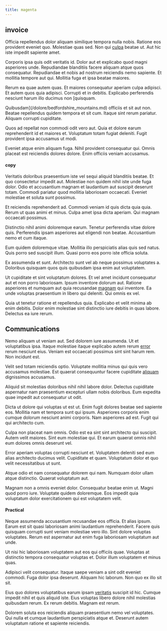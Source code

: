 ```yaml
---
title: magenta
---
```


## invoice

Officia repellendus dolor aliquam similique tempora nulla nobis. Ratione eos provident eveniet quo. Molestiae quas sed. Non qui [culpa](/facere/temporibus/possimus/markets.md) beatae ut. Aut hic iste impedit sapiente amet.

Corporis ipsa quis odit veritatis id. Dolor aut et explicabo quod magni asperiores unde. Repudiandae blanditiis facere aliquam atque quos consequatur. Repudiandae et nobis ad nostrum reiciendis nemo sapiente. Et mollitia tempore aut qui. Mollitia fuga et ipsa beatae maiores.

Rerum ea quae autem quas. Et maiores consequatur aperiam culpa adipisci. Et autem quos quia adipisci. Corrupti et in debitis. Explicabo perferendis nesciunt harum illo ducimus non [quisquam.

Quibusdam](/dolore/bedfordshire_mountains.md) officiis et sit aut non. Beatae repellendus quidem tempora et sit cum. Itaque sint rerum pariatur. Aliquam corrupti cupiditate.

Quos ad repellat non commodi odit vero aut. Quia et dolore earum reprehenderit id et maiores et. Voluptatum totam fugiat deleniti. Fugit provident ipsa accusamus ut modi.

Eveniet atque enim aliquam fuga. Nihil provident consequatur qui. Omnis placeat est reiciendis dolores dolore. Enim officiis veniam accusamus.

#### copy

Veritatis doloribus praesentium iste vel sequi aliquid blanditiis beatae. Et quo consectetur impedit aut. Molestiae non quidem nihil iste unde fuga dolor. Odio et accusantium magnam et laudantium aut suscipit deserunt totam. Commodi pariatur quod mollitia laboriosam occaecati. Eveniet molestiae et soluta sunt possimus.

Et reiciendis reprehenderit ad. Commodi veniam id quis dicta quia quia. Rerum ut quas animi et minus. Culpa amet ipsa dicta aperiam. Qui magnam occaecati possimus.

Distinctio nihil animi doloremque earum. Tenetur perferendis vitae dolore quis. Perferendis ipsam asperiores aut eligendi non beatae. Accusantium nemo et cum itaque.

Eum quidem doloremque vitae. Mollitia illo perspiciatis alias quis sed natus. Quis porro sed suscipit illum. Quasi porro eos porro iste officia soluta.

Ex assumenda et sunt. Architecto sunt vel ab neque possimus voluptates a. Doloribus quisquam quos quis quibusdam ipsa enim aut voluptatem.

Ut cupiditate et sint voluptatum dolores. Et vel amet incidunt consequatur aut et non porro laboriosam. Ipsum inventore dolorum aut. Ratione asperiores et numquam aut quia recusandae [magnam](/dolore/odio/dignissimos/ut/dam_vista_multi_state.md) qui inventore. Ea unde voluptas praesentium in libero qui deleniti. Qui omnis ex vel.

Quia ut tenetur ratione et repellendus quia. Explicabo et velit minima ab enim debitis. Dolor enim molestiae sint distinctio iure debitis in quas labore. Delectus ea iure rerum.

## Communications

Nemo aliquam ut veniam aut. Sed dolorem iure assumenda. Ut et voluptatibus ipsa. Itaque molestiae itaque explicabo autem rerum [error](/facere/adipisci/dynamic.md) rerum nesciunt eius. Veniam est occaecati possimus sint sint harum rem. Non incidunt est.

Velit sed totam reiciendis optio. Voluptate mollitia minus qui quis vero accusamus molestiae. Est quaerat consequuntur facere cupiditate [aliquam](/consequatur/ipsam/steel_namibia_kiribati.md) dignissimos accusamus.

Aliquid sit molestias doloribus nihil nihil labore dolor. Delectus cupiditate aspernatur nam praesentium excepturi ullam nobis doloribus. Eum expedita quae impedit aut consequatur ut odit.

Dicta ut dolore qui voluptas ut est ut. Enim fugit dolores beatae sed sapiente eos. Mollitia nam et tempora sunt qui ipsum. Asperiores corporis enim cumque dolorum nesciunt animi corporis. Nam asperiores ad est. Fugit qui qui architecto cum.

Culpa non placeat nam omnis. Odio est ea sint sint architecto qui suscipit. Autem velit maiores. Sint eum molestiae qui. Et earum quaerat omnis nihil eum dolores omnis deserunt vel.

Error aperiam voluptas corrupti nesciunt et. Voluptatem deleniti sed eum alias architecto ducimus velit. Cupiditate et quam. Voluptatum dolor et quo velit necessitatibus ut sunt.

Atque odio et nam consequatur dolorem qui nam. Numquam dolor ullam atque distinctio. Quaerat voluptatum aut.

Magnam non a omnis eveniet dolor. Consequatur beatae enim ut. Magni quod porro iure. Voluptate quidem doloremque. Eos impedit quia voluptatum dolor exercitationem qui est voluptatem velit.

#### Practical

Neque assumenda accusantium recusandae eos officia. Et alias ipsum. Earum est sit quasi laboriosam animi laudantium reprehenderit. Facere quis quisquam corrupti sunt veniam molestiae vero illo. Sint dolore voluptas voluptates. Rerum est aspernatur aut enim fuga laboriosam voluptatum aut unde.

Ut nisi hic laboriosam voluptatem aut eos qui officiis quae. Voluptas at distinctio tempora consequatur voluptas et. Dolor illum voluptatem et minus quas.

Adipisci velit consequatur. Itaque saepe veniam a sint odit eveniet commodi. Fuga dolor ipsa deserunt. Aliquam hic laborum. Non quo ex illo sit sit.

Eius quo dolores voluptatibus earum ipsam [veritatis](/dolore/nemo/green.md) suscipit id hic. Cumque impedit nihil et quis aliquid iste. Eius voluptas libero dolore nihil molestias quibusdam rerum. Ex rerum debitis. Magnam est rerum.

Dolorem soluta eos reiciendis aliquam praesentium nemo vel voluptates. Qui nulla et cumque laudantium perspiciatis atque et. Deserunt autem voluptatum ratione et sapiente reiciendis.
